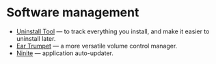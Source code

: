 # Software management

* [Uninstall Tool](https://crystalidea.com/uninstall-tool) — to track everything you install, and make it easier to uninstall later.
* [Ear Trumpet](https://eartrumpet.app/) — a more versatile volume control manager.
* [Ninite](https://ninite.com/) — application auto-updater.
